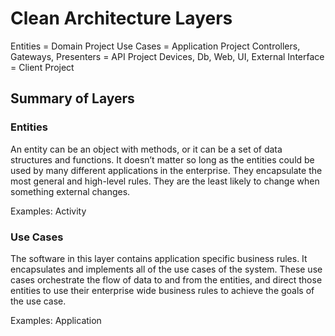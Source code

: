 # Clean Architecture Layers

Entities = Domain Project
Use Cases = Application Project
Controllers, Gateways, Presenters = API Project
Devices, Db, Web, UI, External Interface = Client Project

## Summary of Layers

### Entities

An entity can be an object with methods, or it can be a set of data structures and functions. It doesn’t matter so long as the entities could be used by many different applications in the enterprise. They encapsulate the most general and high-level rules. They are the least likely to change when something external changes.

Examples: Activity

### Use Cases

The software in this layer contains application specific business rules. It encapsulates and implements all of the use cases of the system. These use cases orchestrate the flow of data to and from the entities, and direct those entities to use their enterprise wide business rules to achieve the goals of the use case.

Examples: Application
